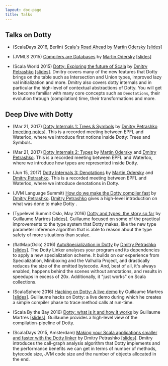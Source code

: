 ```yaml
---
layout: doc-page
title: Talks
---
```


Talks on Dotty
--------------
- (ScalaDays 2016, Berlin) [Scala's Road Ahead](https://www.youtube.com/watch?v=GHzWqJKFCk4) by [Martin Odersky](http://twitter.com/odersky) [\[slides\]](http://www.slideshare.net/Odersky/scala-days-nyc-2016)

- (JVMLS 2015) [Compilers are Databases](https://www.youtube.com/watch?v=WxyyJyB_Ssc) by [Martin Odersky](http://twitter.com/odersky) [\[slides\]](http://www.slideshare.net/Odersky/compilers-are-databases)

- (Scala World 2015) [Dotty: Exploring the future of Scala](https://www.youtube.com/watch?v=aftdOFuVU1o) by [Dmitry Petrashko](http://twitter.com/darkdimius) [\[slides\]](https://d-d.me/scalaworld2015/#/). 
Dmitry covers many of the new features that Dotty brings on the table such as Intersection and Union types, improved lazy val initialization and more. 
Dmitry also covers dotty internals and in particular the high-level of contextual abstractions of Dotty. You will get to 
become familiar with many core concepts such as `Denotations`, their evolution through (compilation) time, their 
transformations and more.

Deep Dive with Dotty
--------------------
- (Mar 21, 2017) [Dotty Internals 1: Trees & Symbols](https://www.youtube.com/watch?v=yYd-zuDd3S8) by [Dmitry Petrashko](http://twitter.com/darkdimius) [\[meeting notes\]](http://dotty.epfl.ch/docs/internals/dotty-internals-1-notes.html). 
This is a recorded meeting between EPFL and Waterloo, where we introduce first notions inside Dotty: Trees and Symbols.

- (Mar 21, 2017) [Dotty Internals 2: Types](https://www.youtube.com/watch?v=3gmLIYlGbKc) by [Martin Odersky](http://twitter.com/odersky) and [Dmitry Petrashko](http://twitter.com/darkdimius).
This is a recorded meeting between EPFL and Waterloo, where we introduce how types are represented inside Dotty.

- (Jun 15, 2017) [Dotty Internals 3: Denotations](https://youtu.be/9iPA7zMRGKY) by [Martin Odersky](http://twitter.com/odersky) and [Dmitry Petrashko](http://twitter.com/darkdimius).
This is a recorded meeting between EPFL and Waterloo, where we introduce denotations in Dotty.

- (JVM Language Summit) [How do we make the Dotty compiler fast](https://www.youtube.com/watch?v=9xYoSwnSPz0) by [Dmitry Petrashko](http://twitter.com/darkdimius).
[Dmitry Petrashko](http://twitter.com/darkdimius) gives a high-level introduction on what was done to make Dotty .


- (Typelevel Summit Oslo, May 2016) [Dotty and types: the story so far](https://www.youtube.com/watch?v=YIQjfCKDR5A) by 
Guillaume Martres [\[slides\]](http://guillaume.martres.me/talks/typelevel-summit-oslo/).
Guillaume focused on some of the practical improvements to the type system that Dotty makes, like the new type parameter 
inference algorithm that is able to reason about the type safety of more situations than scalac.

- (flatMap(Oslo) 2016) [AutoSpecialization in Dotty](https://vimeo.com/165928176) by [Dmitry Petrashko](http://twitter.com/darkdimius) [\[slides\]](https://d-d.me/talks/flatmap2016/#/). 
The Dotty Linker analyses your program and its dependencies to 
apply a new specialization scheme. It builds on our experience from Specialization, Miniboxing and the Valhalla Project, 
and drastically reduces the size of the emitted bytecode. And, best of all, it's always enabled, happens behind the 
scenes without annotations,  and results in speedups in excess of 20x. Additionally, it "just works" on Scala collections.

- (ScalaSphere 2016) [Hacking on Dotty: A live demo](https://www.youtube.com/watch?v=0OOYGeZLHs4) by Guillaume Martres [\[slides\]](http://guillaume.martres.me/talks/dotty-live-demo/).
Guillaume hacks on Dotty: a live demo during which he 
creates a simple compiler phase to trace method calls at run-time.

- (Scala By the Bay 2016) [Dotty: what is it and how it works](https://www.youtube.com/watch?v=wCFbYu7xEJA) by Guillaume 
Martres [\[slides\]](http://guillaume.martres.me/talks/dotty-tutorial/#/). Guillaume provides a high-level view of the 
compilation-pipeline of Dotty.

- (ScalaDays 2015, Amsterdam) [Making your Scala applications smaller and faster with the Dotty linker](https://www.youtube.com/watch?v=xCeI1ArdXM4) by Dmitry Petrashko [\[slides\]](https://d-d.me/scaladays2015/#/). 
Dmitry introduces the call-graph analysis algorithm 
that Dotty implements and the performance benefits we can get in terms of number of methods, bytecode size, JVM code size 
and the number of objects allocated in the end.
